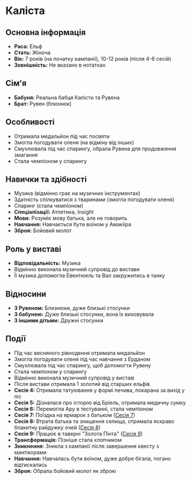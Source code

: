 # Каліста

## Основна інформація
- **Раса:** Ельф
- **Стать:** Жіноча
- **Вік:** 7 років (на початку кампанії), 10-12 років (після 4-6 сесій)
- **Зовнішність:** Не вказано в нотатках

## Сім'я
- **Бабуня:** Реальна бабця Калісти та Рувена
- **Брат:** Рувен (близнюк)

## Особливості
- Отримала медальйон під час посвяти
- Змогла погодувати оленя (на відміну від інших)
- Смухлювала під час спарингу, обрала Рувена для продовження змагання
- Стала чемпіоном у спарингу

## Навички та здібності
- Музика (відмінно грає на музичних інструментах)
- Здатність спілкуватися з тваринами (змогла погодувати оленя)
- Спаринг (стала чемпіоном)
- **Спеціалізації:** Атлетика, Insight
- **Мови:** Розуміє мову батька, але не говорить
- **Навчання:** Навчається бути воїном у Амакііра
- **Зброя:** Бойовий молот

## Роль у виставі
- **Відповідальність:** Музика
- Відмінно виконала музичний супровід до вистави
- Її музика допомогла Евентюель та Вал закружитись в танку

## Відносини
- **З Рувеном:** Близнюки, дуже близькі стосунки
- **З бабунею:** Дуже близькі стосунки, вона їх виховувала
- **З іншими дітьми:** Дружні стосунки

## Події
- Під час весняного рівнодення отримала медальйон
- Змогла погодувати оленя під час навчання з Ерданом
- Смухлювала під час спарингу, щоб допомогти Рувену
- Стала чемпіоном у спарингу
- Відмінно виконала музичний супровід у виставі
- Після вистави отримала 1 золотий від старших ельфів
- **Сесія 4:** Отримала татуювання у формі печива, покарана за вихід у ліс
- **Сесія 5:** Дізналася про історію від Бріель, отримала медичну сумку
- **Сесія 6:** Перемогла Ару в тестуванні, стала чемпіоном
- **Сесія 7:** Поїздка на ярмарок з батьком ([Сесія 7](Notes/Сесія_7.md))
- **Сесія 8:** Втрата батька та знищення селища, отримала яскраво блакитну райдужку очей ([Сесія 8](Notes/Сесія_8.md))
- **Сесія 9:** Працює в таверні "Золота Пінта" ([Сесія 9](Notes/Сесія_9.md))
- **Трансформація:** Пізніше стала хлопчиком
- **Зникнення:** Зникла з кампанії після завершення квесту з мантікорами
- **Навчання:** Навчалась бути воїном, дуже добре бігала, погано відтискалась
- **Зброя:** Обрала бойовий молот як зброю
